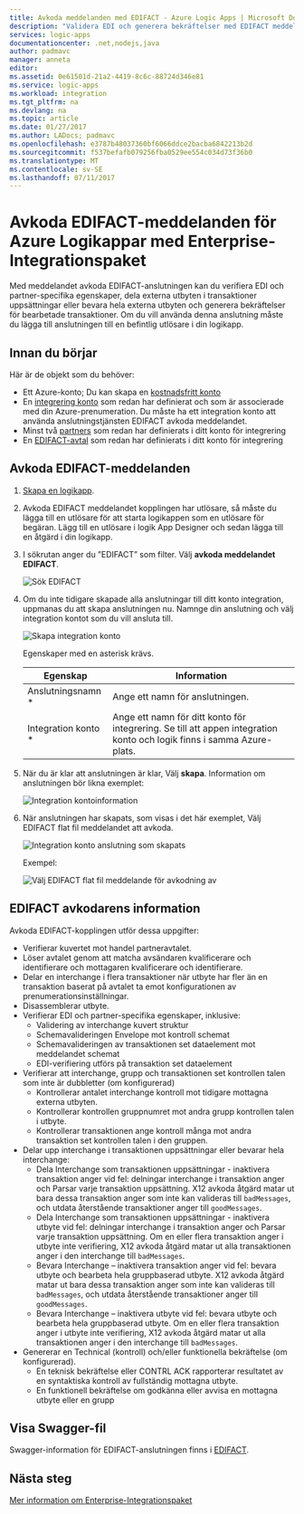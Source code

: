```yaml
---
title: Avkoda meddelanden med EDIFACT - Azure Logic Apps | Microsoft Docs
description: "Validera EDI och generera bekräftelser med EDIFACT meddelandet avkodaren i Enterprise-Integrationspaket för Logikappar i Azure"
services: logic-apps
documentationcenter: .net,nodejs,java
author: padmavc
manager: anneta
editor: 
ms.assetid: 0e61501d-21a2-4419-8c6c-88724d346e81
ms.service: logic-apps
ms.workload: integration
ms.tgt_pltfrm: na
ms.devlang: na
ms.topic: article
ms.date: 01/27/2017
ms.author: LADocs; padmavc
ms.openlocfilehash: e3787b48037360bf6066ddce2bacba6842213b2d
ms.sourcegitcommit: f537befafb079256fba0529ee554c034d73f36b0
ms.translationtype: MT
ms.contentlocale: sv-SE
ms.lasthandoff: 07/11/2017
---
```

# <a name="decode-edifact-messages-for-azure-logic-apps-with-the-enterprise-integration-pack"></a>Avkoda EDIFACT-meddelanden för Azure Logikappar med Enterprise-Integrationspaket

Med meddelandet avkoda EDIFACT-anslutningen kan du verifiera EDI och partner-specifika egenskaper, dela externa utbyten i transaktioner uppsättningar eller bevara hela externa utbyten och generera bekräftelser för bearbetade transaktioner. Om du vill använda denna anslutning måste du lägga till anslutningen till en befintlig utlösare i din logikapp.

## <a name="before-you-start"></a>Innan du börjar

Här är de objekt som du behöver:

* Ett Azure-konto; Du kan skapa en [kostnadsfritt konto](https://azure.microsoft.com/free)
* En [integrering konto](logic-apps-enterprise-integration-create-integration-account.md) som redan har definierat och som är associerade med din Azure-prenumeration. Du måste ha ett integration konto att använda anslutningstjänsten EDIFACT avkoda meddelandet. 
* Minst två [partners](logic-apps-enterprise-integration-partners.md) som redan har definierats i ditt konto för integrering
* En [EDIFACT-avtal](logic-apps-enterprise-integration-edifact.md) som redan har definierats i ditt konto för integrering

## <a name="decode-edifact-messages"></a>Avkoda EDIFACT-meddelanden

1. [Skapa en logikapp](logic-apps-create-a-logic-app.md).

2. Avkoda EDIFACT meddelandet kopplingen har utlösare, så måste du lägga till en utlösare för att starta logikappen som en utlösare för begäran. Lägg till en utlösare i logik App Designer och sedan lägga till en åtgärd i din logikapp.

3. I sökrutan anger du ”EDIFACT” som filter. Välj **avkoda meddelandet EDIFACT**.
   
    ![Sök EDIFACT](./media/logic-apps-enterprise-integration-edifact-decode/edifactdecodeimage1.png)

3. Om du inte tidigare skapade alla anslutningar till ditt konto integration, uppmanas du att skapa anslutningen nu. Namnge din anslutning och välj integration kontot som du vill ansluta till.
   
    ![Skapa integration konto](./media/logic-apps-enterprise-integration-edifact-decode/edifactdecodeimage2.png)

    Egenskaper med en asterisk krävs.

    | Egenskap | Information |
    | --- | --- |
    | Anslutningsnamn * |Ange ett namn för anslutningen. |
    | Integration konto * |Ange ett namn för ditt konto för integrering. Se till att appen integration konto och logik finns i samma Azure-plats. |

4. När du är klar att anslutningen är klar, Välj **skapa**. Information om anslutningen bör likna exemplet:

    ![Integration kontoinformation](./media/logic-apps-enterprise-integration-edifact-decode/edifactdecodeimage3.png)  

5. När anslutningen har skapats, som visas i det här exemplet, Välj EDIFACT flat fil meddelandet att avkoda.

    ![Integration konto anslutning som skapats](./media/logic-apps-enterprise-integration-edifact-decode/edifactdecodeimage4.png)  

    Exempel:

    ![Välj EDIFACT flat fil meddelande för avkodning av](./media/logic-apps-enterprise-integration-edifact-decode/edifactdecodeimage5.png)  

## <a name="edifact-decoder-details"></a>EDIFACT avkodarens information

Avkoda EDIFACT-kopplingen utför dessa uppgifter: 

* Verifierar kuvertet mot handel partneravtalet.
* Löser avtalet genom att matcha avsändaren kvalificerare och identifierare och mottagaren kvalificerare och identifierare.
* Delar en interchange i flera transaktioner när utbyte har fler än en transaktion baserat på avtalet ta emot konfigurationen av prenumerationsinställningar.
* Disassemblerar utbyte.
* Verifierar EDI och partner-specifika egenskaper, inklusive:
  * Validering av interchange kuvert struktur
  * Schemavalideringen Envelope mot kontroll schemat
  * Schemavalideringen av transaktionen set dataelement mot meddelandet schemat
  * EDI-verifiering utförs på transaktion set dataelement
* Verifierar att interchange, grupp och transaktionen set kontrollen talen som inte är dubbletter (om konfigurerad) 
  * Kontrollerar antalet interchange kontroll mot tidigare mottagna externa utbyten. 
  * Kontrollerar kontrollen gruppnumret mot andra grupp kontrollen talen i utbyte. 
  * Kontrollerar transaktionen ange kontroll många mot andra transaktion set kontrollen talen i den gruppen.
* Delar upp interchange i transaktionen uppsättningar eller bevarar hela interchange:
  * Dela Interchange som transaktionen uppsättningar - inaktivera transaktion anger vid fel: delningar interchange i transaktion anger och Parsar varje transaktion uppsättning. 
  X12 avkoda åtgärd matar ut bara dessa transaktion anger som inte kan valideras till `badMessages`, och utdata återstående transaktioner anger till `goodMessages`.
  * Dela Interchange som transaktionen uppsättningar - inaktivera utbyte vid fel: delningar interchange i transaktion anger och Parsar varje transaktion uppsättning. 
  Om en eller flera transaktion anger i utbyte inte verifiering, X12 avkoda åtgärd matar ut alla transaktionen anger i den interchange till `badMessages`.
  * Bevara Interchange – inaktivera transaktion anger vid fel: bevara utbyte och bearbeta hela gruppbaserad utbyte. 
  X12 avkoda åtgärd matar ut bara dessa transaktion anger som inte kan valideras till `badMessages`, och utdata återstående transaktioner anger till `goodMessages`.
  * Bevara Interchange – inaktivera utbyte vid fel: bevara utbyte och bearbeta hela gruppbaserad utbyte. 
  Om en eller flera transaktion anger i utbyte inte verifiering, X12 avkoda åtgärd matar ut alla transaktionen anger i den interchange till `badMessages`.
* Genererar en Technical (kontroll) och/eller funktionella bekräftelse (om konfigurerad).
  * En teknisk bekräftelse eller CONTRL ACK rapporterar resultatet av en syntaktiska kontroll av fullständig mottagna utbyte.
  * En funktionell bekräftelse om godkänna eller avvisa en mottagna utbyte eller en grupp

## <a name="view-swagger-file"></a>Visa Swagger-fil
Swagger-information för EDIFACT-anslutningen finns i [EDIFACT](/connectors/edifact/).

## <a name="next-steps"></a>Nästa steg
[Mer information om Enterprise-Integrationspaket](logic-apps-enterprise-integration-overview.md "Lär dig mer om Enterprise-Integrationspaket") 

